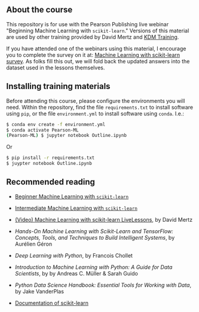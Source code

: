 ## About the course

This repository is for use with the Pearson Publishing live webinar "Beginning Machine Learning with `scikit-learn`."  Versions of this material are used by other training provided by David Mertz and [KDM Training](http://kdm.training).

If you have attended one of the webinars using this material, I encourage you to complete the survey on it at: [Machine Learning with scikit-learn survey](https://goo.gl/pghpzD).  As folks fill this out, we will fold back the updated answers into the dataset used in the lessons themselves.

## Installing training materials

Before attending this course, please configure the environments you will need.  Within the repository, find the file `requirements.txt` to install software using `pip`, or the file `environment.yml` to install software using `conda`.  I.e.:

```bash
$ conda env create -f environment.yml
$ conda activate Pearson-ML
(Pearson-ML) $ jupyter notebook Outline.ipynb
```

Or

```bash
$ pip install -r requirements.txt
$ juypter notebook Outline.ipynb
```

## Recommended reading

* [Beginner Machine Learning with `scikit-learn`](https://github.com/DavidMertz/ML-Live-Beginner)

* [Intermediate Machine Learning with `scikit-learn`](https://github.com/DavidMertz/ML-Live-Intermediate)

* [(Video) Machine Learning with scikit-learn LiveLessons](https://www.oreilly.com/library/view/machine-learning-with/9780135474198/), by David Mertz

* _Hands-On Machine Learning with Scikit-Learn and TensorFlow: Concepts, Tools, and Techniques to Build Intelligent Systems_, by Aurélien Géron

* _Deep Learning with Python_, by Francois Chollet

* _Introduction to Machine Learning with Python: A Guide for Data Scientists_, by by Andreas C. Müller & Sarah Guido 

* _Python Data Science Handbook: Essential Tools for Working with Data_, by Jake VanderPlas

* [Documentation of scikit-learn](https://scikit-learn.org/stable/documentation.html)

